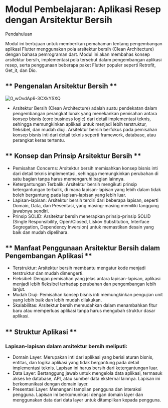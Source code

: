 # Modul Pembelajaran: Aplikasi Resep dengan Arsitektur Bersih

Pendahuluan

Modul ini bertujuan untuk memberikan pemahaman tentang pengembangan aplikasi Flutter menggunakan pola arsitektur bersih (Clean Architecture) dengan bahasa pemrograman dart. 
Modul ini akan membahas konsep arsitektur bersih, implementasi pola tersebut dalam pengembangan aplikasi resep, serta penggunaan beberapa paket Flutter populer seperti Retrofit, Get_it, dan Dio.

## ** Pengenalan Arsitektur Bersih **
![0_wOvdAp6-3CXkYSXQ](https://github.com/Rifkyyyyyyyy/package_hell/assets/129695871/58178601-f4a3-4c21-8a1e-e5b33067faea)

- Arsitektur Bersih (Clean Architecture) adalah suatu pendekatan dalam pengembangan perangkat lunak yang menekankan pemisahan antara konsep bisnis (core business logic) dari detail 
  implementasi teknis, sehingga memungkinkan aplikasi untuk menjadi lebih terstruktur, fleksibel, dan mudah diuji. Arsitektur bersih berfokus pada pemisahan konsep bisnis inti dari 
  detail teknis seperti framework, database, atau perangkat keras tertentu.

## ** Konsep dan Prinsip Arsitektur Bersih **

- Pemisahan Concerns: Arsitektur bersih memisahkan konsep bisnis inti dari detail teknis implementasi, sehingga memungkinkan perubahan di satu bagian tanpa harus memengaruhi bagian 
  lainnya.
- Ketergantungan Terbalik: Arsitektur bersih mengikuti prinsip ketergantungan terbalik, di mana lapisan-lapisan yang lebih dalam tidak boleh bergantung pada lapisan-lapisan yang lebih 
  luar.
- Lapisan-lapisan: Arsitektur bersih terdiri dari beberapa lapisan, seperti Domain, Data, dan Presentasi, yang masing-masing memiliki tanggung jawabnya sendiri.
- Prinsip SOLID: Arsitektur bersih menerapkan prinsip-prinsip SOLID (Single Responsibility, Open/Closed, Liskov Substitution, Interface Segregation, Dependency Inversion) untuk 
  memastikan desain yang baik dan mudah dipelihara.

## ** Manfaat Penggunaan Arsitektur Bersih dalam Pengembangan Aplikasi **

- Terstruktur: Arsitektur bersih membantu mengatur kode menjadi terstruktur dan mudah dimengerti.
- Fleksibel: Dengan pemisahan yang jelas antara lapisan-lapisan, aplikasi menjadi lebih fleksibel terhadap perubahan dan pengembangan lebih lanjut.
- Mudah Diuji: Pemisahan konsep bisnis inti memungkinkan pengujian unit yang lebih baik dan lebih mudah dilakukan.
- Skalabilitas: Arsitektur bersih memudahkan dalam menambahkan fitur baru atau memperluas aplikasi tanpa harus mengubah struktur dasar aplikasi.

## ** Struktur Aplikasi **

### Lapisan-lapisan dalam arsitektur bersih meliputi:

- Domain Layer: Merupakan inti dari aplikasi yang berisi aturan bisnis, entitas, dan logika aplikasi yang tidak bergantung pada detail implementasi teknis. Lapisan ini harus bersih dari 
  ketergantungan luar.
- Data Layer: Bertanggung jawab untuk mengelola data aplikasi, termasuk akses ke database, API, atau sumber data eksternal lainnya. Lapisan ini berkomunikasi dengan domain layer.
- Presentasi Layer: Menangani tampilan pengguna dan interaksi pengguna. Lapisan ini berkomunikasi dengan domain layer dan menggunakan data dari data layer untuk ditampilkan kepada 
  pengguna.
  
